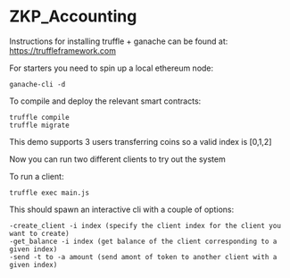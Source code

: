 # ZKP_Accounting

Instructions for installing truffle + ganache can be found at: https://truffleframework.com

For starters you need to spin up a local ethereum node:
```
ganache-cli -d 
```

To compile and deploy the relevant smart contracts:
```
truffle compile
truffle migrate
```

This demo supports 3 users transferring coins so a valid index is [0,1,2]

Now you can run two different clients to try out the system

To run a client:
```
truffle exec main.js
```
This should spawn an interactive cli with a couple of options:

```
-create_client -i index (specify the client index for the client you want to create)
-get_balance -i index (get balance of the client corresponding to a given index)
-send -t to -a amount (send amont of token to another client with a given index)
```
